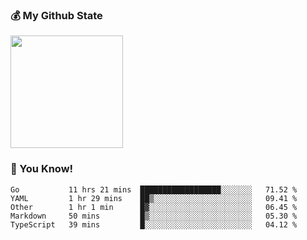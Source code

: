 ### :moneybag: My Github State

<img height="180em" src="https://github-readme-stats.vercel.app/api?username=G-Asura&show_icons=true&hide_border=true&count_private=true&include_all_commits=true" />

### :pill: You Know!
<!--START_SECTION:waka-->

```text
Go           11 hrs 21 mins  ██████████████████░░░░░░░   71.52 %
YAML         1 hr 29 mins    ██▒░░░░░░░░░░░░░░░░░░░░░░   09.41 %
Other        1 hr 1 min      █▓░░░░░░░░░░░░░░░░░░░░░░░   06.45 %
Markdown     50 mins         █▒░░░░░░░░░░░░░░░░░░░░░░░   05.30 %
TypeScript   39 mins         █░░░░░░░░░░░░░░░░░░░░░░░░   04.12 %
```

<!--END_SECTION:waka-->

<!--
**G-Asura/G-Asura** is a ✨ _special_ ✨ repository because its `README.md` (this file) appears on your GitHub profile.

Here are some ideas to get you started:

- 🔭 I’m currently working on ...
- 🌱 I’m currently learning ...
- 👯 I’m looking to collaborate on ...
- 🤔 I’m looking for help with ...
- 💬 Ask me about ...
- 📫 How to reach me: ...
- 😄 Pronouns: ...
- ⚡ Fun fact: ...
-->
